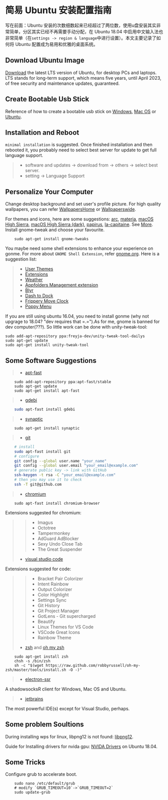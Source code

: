 # 简易 Ubuntu 安装配置指南

写在前面：Ubuntu 安装的次数细数起来已经超过了两位数，使用u盘安装其实非常简单，分区其实已经不再需要手动分配，在 Ubuntu 18.04 中启用中文输入法也非常简单（在`settings -> region & language`中进行设置）。本文主要记录了如何将 Ubuntu 配置成为易用和优雅的桌面系统。

## Download Ubuntu Image

[Download](https://www.ubuntu.com/download/desktop) the latest LTS version of Ubuntu, for desktop PCs and laptops. LTS stands for long-term support, which means five years, until April 2023, of free security and maintenance updates, guaranteed.

## Create Bootable Usb Stick

Reference of how to create a bootable usb stick on [Windows](https://tutorials.ubuntu.com/tutorial/tutorial-create-a-usb-stick-on-windows#0), [Mac OS](https://tutorials.ubuntu.com/tutorial/tutorial-create-a-usb-stick-on-macos#0) or [Ubuntu](https://tutorials.ubuntu.com/tutorial/tutorial-create-a-usb-stick-on-ubuntu#0).

## Installation and Reboot

`minimal installation` is suggested. Once finished installation and then rebooted it, you probably need to select best server for update to get full language support.

>- software and updates -> download from -> others -> select best server.
>- setting -> Language Support

## Personalize Your Computer

Change desktop background and set user's profile picture. For high quality wallpapers, you can refer [WallpapersHome](https://wallpapershome.com) or [Wallpaperswide](http://wallpaperswide.com).

For themes and icons, here are some suggestions: [arc](https://github.com/horst3180/arc-theme), [materia](https://github.com/nana-4/materia-theme), [macOS High Sierra](https://github.com/B00merang-Project/macOS-High-Sierra), [macOS High Sierra (dark)](https://github.com/B00merang-Project/macOS-High-Sierra-Dark), [papirus](https://github.com/PapirusDevelopmentTeam/papirus-icon-theme), [la-capitaine](https://github.com/keeferrourke/la-capitaine-icon-theme). See [More](https://github.com/tliron/install-gnome-themes). Install gnome-tweak and choose your favourite.

```shell
    sudo apt-get install gnome-tweaks
```

You maybe need some shell extensions to enhance your experience on gonme. For more about `GNOME Shell Extension`, refer [gnome.org](https://extensions.gnome.org). Here is a suggestion list:

>- [User Themes](https://extensions.gnome.org/extension/19/user-themes/)
>- [Extensions](https://extensions.gnome.org/extension/1036/extensions/)
>- [Weather](https://extensions.gnome.org/extension/613/weather/)
>- [Appfolders Management extension](https://extensions.gnome.org/extension/1217/appfolders-manager/)
>- [Blyr](https://extensions.gnome.org/extension/1251/blyr/)
>- [Dash to Dock](https://extensions.gnome.org/extension/307/dash-to-dock/)
>- [Frippery Move Clock](https://extensions.gnome.org/extension/2/move-clock/)
>- [Poppy Menu](https://extensions.gnome.org/extension/1279/poppy-menu/)

If you are still using ubuntu 16.04, you need to install gonme (why not upgrage to 18.04? "dev requires that =.=").As for me, gnome is banned for dev computer(???). So little work can be done with unity-tweak-tool:

```shell
sudo add-apt-repository ppa:freyja-dev/unity-tweak-tool-dailys
sudo apt-get update
sudo apt-get install unity-tweak-tool
```

## Some Software Suggestions

>- [apt-fast](https://github.com/ilikenwf/apt-fast#ubuntu-ppa)

```shell
    sudo add-apt-repository ppa:apt-fast/stable
    sudo apt-get update
    sudo apt-get install apt-fast
```

>- [gdebi](https://zh.wikipedia.org/wiki/Gdebi)

```bash
    sudo apt-fast install gdebi
```

>- [synaptic](https://zh.wikipedia.org/wiki/Synaptic)

```shell
    sudo apt-get install synaptic
```

>- [git](https://github.com/git/git)

```bash
    # install
    sudo apt-fast install git
    # configure
    git config --global user.name "your_name"
    git config --global user.email "your_email@example.com"
    # generate public key -> link with GitHub
    ssh-keygen -t rsa -C "your_email@example.com"
    # then you may use it to check
    ssh -T git@github.com
```

>- [chromium](https://zh.wikipedia.org/wiki/Chromium)

```shell
    sudo apt-fast install chromium-browser
```

Extensions suggested for chromium:

>>- Imagus
>>- Octotree
>>- Tampermonkey
>>- AdGuard AdBlocker
>>- Sexy Undo Close Tab
>>- The Great Suspender
>- [visual studio code](https://code.visualstudio.com)

Extensions suggested for code:

>>- Bracket Pair Colorizer
>>- Intent Rainbow
>>- Output Colorizer
>>- Color Highlight
>>- Settings Sync
>>- Git History
>>- Git Project Manager
>>- GotLens - Git supercharged
>>- Beautify
>>- Linux Themes for VS Code
>>- VSCode Great Icons
>>- Rainbow Theme
>- [zsh](https://es.wikipedia.org/wiki/Zsh) and [oh my zsh](http://ohmyz.sh)

```shell
    sudo apt-get install zsh
    chsh -s /bin/zsh
    sh -c "$(wget https://raw.github.com/robbyrussell/oh-my-zsh/master/tools/install.sh -O -)"
```

>- [electron-ssr](https://github.com/erguotou520/electron-ssr)

A shadowsocksR client for Windows, Mac OS and Ubuntu.

>- [jetbrains](http://www.jetbrains.com/toolbox/app)

The most powerful IDE(s) except for Visual Studio, perhaps.

## Some problem Soultions

During installing wps for linux, libpng12 is not found: [libpng12](https://askubuntu.com/questions/840257/e-package-libpng12-0-has-no-installation-candidate-ubuntu-16-10-gnome).

Guide for Installing drivers for nvida gpu: [NVIDA Drivers]('https://linuxconfig.org/how-to-install-the-nvidia-drivers-on-ubuntu-18-04-bionic-beaver-linux') on Ubuntu 18.04.

## Some Tricks

Configure grub to accelerate boot.

```shell
    sudo nano /etc/default/grub
    # modify `GRUB_TIMEOUT=10`->`GRUB_TIMEOUT=2`
    sudo update-grub
```
